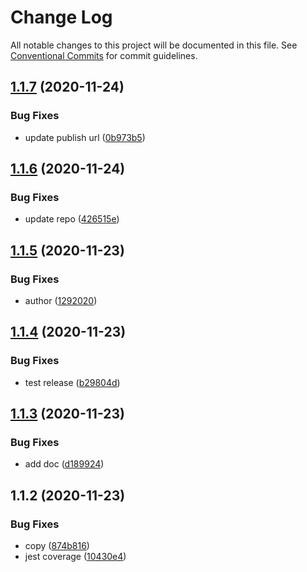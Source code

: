 # Change Log

All notable changes to this project will be documented in this file.
See [Conventional Commits](https://conventionalcommits.org) for commit guidelines.

## [1.1.7](https://github.com/kickoffready/kickoff/compare/@kickoffready/generate-config@1.1.6...@kickoffready/generate-config@1.1.7) (2020-11-24)


### Bug Fixes

* update publish url ([0b973b5](https://github.com/kickoffready/kickoff/commit/0b973b594abc7a5efafebfbb75bc627143545d51))





## [1.1.6](https://github.com/kickoffready/kickoff/compare/@kickoffready/generate-config@1.1.5...@kickoffready/generate-config@1.1.6) (2020-11-24)


### Bug Fixes

* update repo ([426515e](https://github.com/kickoffready/kickoff/commit/426515e6548f2a1350c9332dbd81146fd58cbf39))





## [1.1.5](https://github.com/kickoffready/kickoff/compare/@kickoffready/generate-config@1.1.4...@kickoffready/generate-config@1.1.5) (2020-11-23)


### Bug Fixes

* author ([1292020](https://github.com/kickoffready/kickoff/commit/129202000cb1f7f26d4bd54fac4a6860743fce85))





## [1.1.4](https://github.com/kickoffready/kickoff/compare/@kickoffready/generate-config@1.1.3...@kickoffready/generate-config@1.1.4) (2020-11-23)


### Bug Fixes

* test release ([b29804d](https://github.com/kickoffready/kickoff/commit/b29804da7f1aeee8c1c6980b6f959cc7f7dfdb6d))





## [1.1.3](https://github.com/kickoffready/kickoff/compare/@kickoffready/generate-config@1.1.2...@kickoffready/generate-config@1.1.3) (2020-11-23)


### Bug Fixes

* add doc ([d189924](https://github.com/kickoffready/kickoff/commit/d1899247272ca2016ab82c15c164618962c855fc))





## 1.1.2 (2020-11-23)


### Bug Fixes

* copy ([874b816](https://github.com/kickoffready/kickoff/commit/874b816f0a8c0a0c34fd48c14ec9fde9cc4d0d17))
* jest coverage ([10430e4](https://github.com/kickoffready/kickoff/commit/10430e4f7f22fa0b3453621936305f5a6b1338a0))
